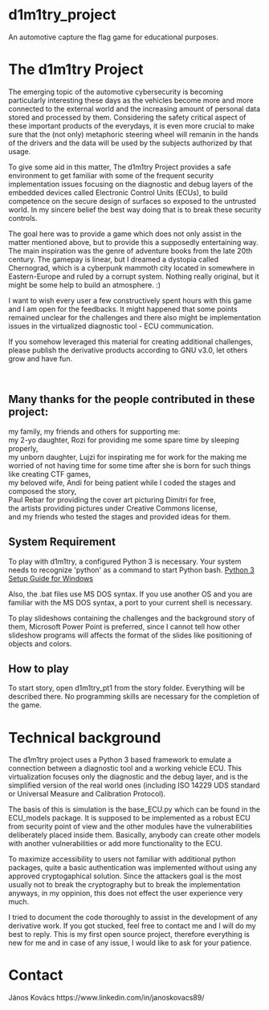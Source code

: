 # d1m1try_project
An automotive capture the flag game for educational purposes.

<h1>The d1m1try Project</h1>
<p>The emerging topic of the automotive cybersecurity is becoming particularly interesting these days as the vehicles become more and more connected to the external world and the increasing amount of personal data stored and processed by them.  Considering the safety critical aspect of these important products of the everydays, it is even more crucial to make sure that the (not only) metaphoric steering wheel will remanin in the hands of the drivers and the data will be used by the subjects authorized by that usage.</p>
<p>To give some aid in this matter, The d1m1try Project provides a safe environment to get familiar with some of the frequent security implementation issues focusing on the diagnostic and debug layers of the embedded devices called Electronic Control Units (ECUs), to build competence on the secure design of surfaces so exposed to the untrusted world. In my sincere belief the best way doing that is to break these security controls.</p1>
<p>The goal here was to provide a game which does not only assist in the matter mentioned above, but to provide this a supposedly entertaining way. The main inspiration was the genre of adventure books from the late 20th century. The gamepay is linear, but I dreamed a dystopia called Chernograd, which is a cyberpunk mammoth city located in somewhere in Eastern-Europe and ruled by a corrupt system. Nothing really original, but it might be some help to build an atmosphere. :) </p>
<p>I want to wish every user a few constructively spent hours with this game and I am open for the feedbacks. It might happened that some points remained unclear for the challenges and there also might be implementation issues in the virtualized diagnostic tool - ECU communication. </p>
<p>If you somehow leveraged this material for creating additional challenges, please publish the derivative products according to GNU v3.0, let others grow and have fun. </p>
<br>
<h2>Many thanks for the people contributed in these project:</h2>
<p>
my family, my friends and others for supporting me: <br>
my 2-yo daughter, Rozi for providing me some spare time by sleeping properly,<br>
my unborn daughter, Lujzi for inspirating me for work for the making me worried of not having time for some time after she is born for such things like creating CTF games,<br>
my beloved wife, Andi for being patient while I coded the stages and composed the story,<br>
Paul Rebar for providing the cover art picturing Dimitri for free,<br>
the artists providing pictures under Creative Commons license,<br>
and my friends who tested the stages and provided ideas for them.</p>

<h2>System Requirement</h2>
<p>To play with d1m1try, a configured Python 3 is necessary. Your system needs to recognize 'python' as a command to start Python bash. <a href="https://realpython.com/installing-python/">Python 3 Setup Guide for Windows</a></p>
<p>Also, the .bat files use MS DOS syntax. If you use another OS and you are familiar with the MS DOS syntax, a port to your current shell is necessary.</p>
<p>To play slideshows containing the challenges and the background story of them, Microsoft Power Point is preferred, since I cannot tell how other slideshow programs will affects the format of the slides like positioning of objects and colors.</p>
<h2>How to play</h2>
To start story, open d1m1try_pt1 from the story folder. Everything will be described there. No programming skills are necessary for the completion of the game.
<h1>Technical background</h1>
<p>The d1m1try project uses a Python 3 based framework to emulate a connection between a diagnostic tool and a working vehicle ECU. This virtualization focuses only the diagnostic and the debug layer, and is the simplified version of the real world ones (including ISO 14229 UDS standard or Universal Measure and Calibration Protocol). </p>
<p>The basis of this is simulation is the base_ECU.py which can be found in the ECU_models package. It is supposed to be implemented as a robust ECU from security point of view and the other modules have the vulnerabilities deliberately placed inside them. Basically, anybody can create other models with another vulnerabilities or add more functionality to the ECU. </p>
<p>To maximize accessibility to users not familiar with additional python packages, quite a basic authentication was implemented without using any approved cryptogaphical solution. Since the attackers goal is the most usually not to break the cryptography but to break the implementation anyways, in my oppinion, this does not effect the user experience very much.</p>
<p>I tried to document the code thoroughly to assist in the development of any derivative work. If you got stucked, feel free to contact me and I will do my best to reply. This is my first open source project, therefore everything is new for me and in case of any issue, I would like to ask for your patience.</p>
<h1>Contact</h1>
János Kovács
https://www.linkedin.com/in/janoskovacs89/
